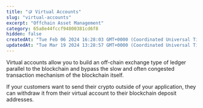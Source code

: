 ```yaml
---
title: "🪙 Virtual Accounts"
slug: "virtual-accounts"
excerpt: "Offchain Asset Management"
category: 65a8e44fccf94800381cd6f8
hidden: false
createdAt: "Tue Feb 06 2024 16:28:03 GMT+0000 (Coordinated Universal Time)"
updatedAt: "Tue Mar 19 2024 13:28:57 GMT+0000 (Coordinated Universal Time)"
---
```

Virtual accounts allow you to build an off-chain exchange type of ledger parallel to the blockchain and bypass the slow and often congested transaction mechanism of the blockchain itself. 

If your customers want to send their crypto outside of your application, they can withdraw it from their virtual account to their blockchain deposit addresses.
